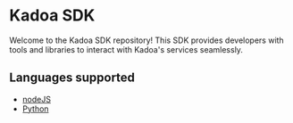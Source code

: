 # Kadoa SDK

Welcome to the Kadoa SDK repository! This SDK provides developers with tools and libraries to interact with Kadoa's services seamlessly.


## Languages supported

- [nodeJS](/node)
- [Python](/python)
